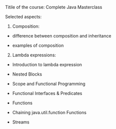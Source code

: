 Titile of the course: Complete Java Masterclass


Selected aspects:

1. Composition:

- difference between composition and inheritance

- examples of composition


2. Lambda expressions:

- Introduction to lambda expression

- Nested Blocks

- Scope and Functional Programming

- Functional Interfaces & Predicates

- Functions

- Chaining java.util.function Functions

- Streams
